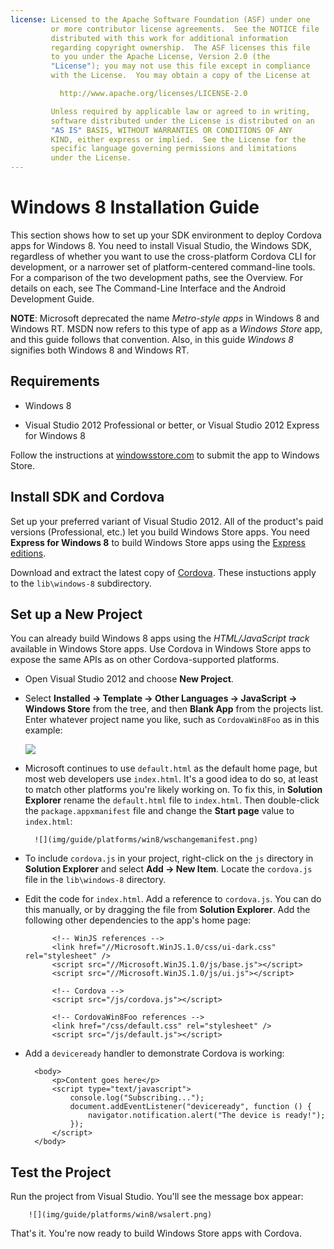 ```yaml
---
license: Licensed to the Apache Software Foundation (ASF) under one
         or more contributor license agreements.  See the NOTICE file
         distributed with this work for additional information
         regarding copyright ownership.  The ASF licenses this file
         to you under the Apache License, Version 2.0 (the
         "License"); you may not use this file except in compliance
         with the License.  You may obtain a copy of the License at

           http://www.apache.org/licenses/LICENSE-2.0

         Unless required by applicable law or agreed to in writing,
         software distributed under the License is distributed on an
         "AS IS" BASIS, WITHOUT WARRANTIES OR CONDITIONS OF ANY
         KIND, either express or implied.  See the License for the
         specific language governing permissions and limitations
         under the License.
---
```


# Windows 8 Installation Guide

This section shows how to set up your SDK environment to deploy
Cordova apps for Windows 8. You need to install Visual Studio, the
Windows SDK, regardless of whether you want to use the cross-platform
Cordova CLI for development, or a narrower set of platform-centered
command-line tools.  For a comparison of the two development paths,
see the Overview.  For details on each, see The Command-Line Interface
and the Android Development Guide.

__NOTE__:
Microsoft deprecated the name _Metro-style apps_ in Windows 8 and
Windows RT. MSDN now refers to this type of app as a _Windows Store_
app, and this guide follows that convention. Also, in this guide
_Windows 8_ signifies both Windows 8 and Windows RT.

## Requirements

- Windows 8

- Visual Studio 2012 Professional or better, or Visual Studio 2012 Express for Windows 8

Follow the instructions at
[windowsstore.com](http://www.windowsstore.com/)
to submit the app to Windows Store.

## Install SDK and Cordova

Set up your preferred variant of Visual Studio 2012. All of the
product's paid versions (Professional, etc.) let you build Windows
Store apps. You need __Express for Windows 8__ to build Windows Store
apps using the
[Express editions](http://www.microsoft.com/visualstudio/eng/products/visual-studio-express-products).

Download and extract the latest copy of
[Cordova](http://phonegap.com/download).
These instuctions apply to the `lib\windows-8` subdirectory.

## Set up a New Project

You can already build Windows 8 apps using the _HTML/JavaScript track_
available in Windows Store apps. Use Cordova in Windows Store apps to
expose the same APIs as on other Cordova-supported platforms.

- Open Visual Studio 2012 and choose __New Project__.

- Select __Installed &rarr; Template &rarr; Other Languages &rarr;
  JavaScript &rarr; Windows Store__ from the tree, and then __Blank
  App__ from the projects list. Enter whatever project name you like,
  such as `CordovaWin8Foo` as in this example:

    ![](img/guide/platforms/win8/wsnewproject.png)

- Microsoft continues to use `default.html` as the default home page,
  but most web developers use `index.html`. It's a good idea to do so,
  at least to match other platforms you're likely working on.  To fix
  this, in __Solution Explorer__ rename the `default.html` file to
  `index.html`. Then double-click the `package.appxmanifest` file and
  change the __Start page__ value to `index.html`:

        ![](img/guide/platforms/win8/wschangemanifest.png)

- To include `cordova.js` in your project, right-click on the `js`
  directory in __Solution Explorer__ and select __Add &rarr; New
  Item__. Locate the `cordova.js` file in the `lib\windows-8`
  directory.

- Edit the code for `index.html`. Add a reference to `cordova.js`. You
  can do this manually, or by dragging the file from __Solution
  Explorer__. Add the following other dependencies to the app's home page:

            <!-- WinJS references -->
            <link href="//Microsoft.WinJS.1.0/css/ui-dark.css" rel="stylesheet" />
            <script src="//Microsoft.WinJS.1.0/js/base.js"></script>
            <script src="//Microsoft.WinJS.1.0/js/ui.js"></script>

            <!-- Cordova -->
            <script src="/js/cordova.js"></script>

            <!-- CordovaWin8Foo references -->
            <link href="/css/default.css" rel="stylesheet" />
            <script src="/js/default.js"></script>

- Add a `deviceready` handler to demonstrate Cordova is working:

        <body>
            <p>Content goes here</p>
            <script type="text/javascript">
                console.log("Subscribing...");
                document.addEventListener("deviceready", function () {
                    navigator.notification.alert("The device is ready!");
                });
            </script>
        </body>

## Test the Project

Run the project from Visual Studio. You'll see the message box appear:

        ![](img/guide/platforms/win8/wsalert.png)

That's it. You're now ready to build Windows Store apps with Cordova.

